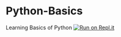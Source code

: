 # Python-Basics
Learning Basics of Python
[![Run on Repl.it](https://repl.it/badge/github/puneet87m/Python-Basics)](https://repl.it/github/puneet87m/Python-Basics)
